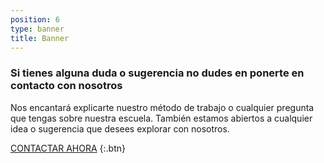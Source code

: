 ```yaml
---
position: 6
type: banner
title: Banner
---
```


### Si tienes alguna duda o sugerencia no dudes en ponerte en contacto con nosotros

Nos encantará explicarte nuestro método de trabajo o cualquier pregunta que tengas sobre nuestra escuela. También estamos abiertos a cualquier idea o sugerencia que desees explorar con nosotros.

[CONTACTAR AHORA](#contacto)
{:.btn}
